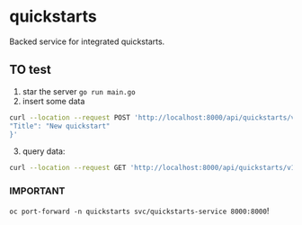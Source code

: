 # quickstarts

Backed service for integrated quickstarts.

## TO test
1. star the server `go run main.go `
2. insert some data 
```sh
curl --location --request POST 'http://localhost:8000/api/quickstarts/v1/quickstarts/' --header 'Content-Type: application/json' --data-raw '{
"Title": "New quickstart"
}'

```
3. query data: 
```sh
curl --location --request GET 'http://localhost:8000/api/quickstarts/v1/quickstarts/'
```

### IMPORTANT
`oc port-forward -n quickstarts svc/quickstarts-service 8000:8000`!
